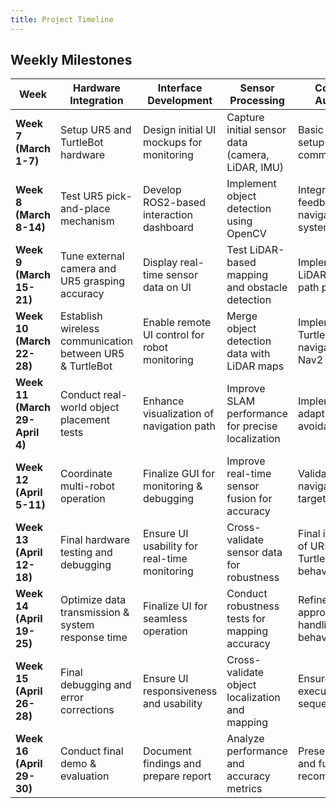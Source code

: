 ```yaml
---
title: Project Timeline
---
```


## **Weekly Milestones**

| Week  | Hardware Integration | Interface Development | Sensor Processing | Controls & Autonomy |
|-------|----------------------|----------------------|------------------|--------------------|
| **Week 7 (March 1-7)**  | Setup UR5 and TurtleBot hardware | Design initial UI mockups for monitoring | Capture initial sensor data (camera, LiDAR, IMU) | Basic ROS2 node setup for communication |
| **Week 8 (March 8-14)** | Test UR5 pick-and-place mechanism | Develop ROS2-based interaction dashboard | Implement object detection using OpenCV | Integrate sensor feedback into navigation system |
| **Week 9 (March 15-21)** | Tune external camera and UR5 grasping accuracy | Display real-time sensor data on UI | Test LiDAR-based mapping and obstacle detection | Implement LiDAR-based path planning |
| **Week 10 (March 22-28)** | Establish wireless communication between UR5 & TurtleBot | Enable remote UI control for robot monitoring | Merge object detection data with LiDAR maps | Implement TurtleBot navigation using Nav2 |
| **Week 11 (March 29-April 4)** | Conduct real-world object placement tests | Enhance visualization of navigation path | Improve SLAM performance for precise localization | Implement adaptive obstacle avoidance |
| **Week 12 (April 5-11)** | Coordinate multi-robot operation | Finalize GUI for monitoring & debugging | Improve real-time sensor fusion for accuracy | Validate navigation and target localization |
| **Week 13 (April 12-18)** | Final hardware testing and debugging | Ensure UI usability for real-time monitoring | Cross-validate sensor data for robustness | Final integration of UR5 and TurtleBot behavior |
| **Week 14 (April 19-25)** | Optimize data transmission & system response time | Finalize UI for seamless operation | Conduct robustness tests for mapping accuracy | Refine object approach and handling behaviors |
| **Week 15 (April 26-28)** | Final debugging and error corrections | Ensure UI responsiveness and usability | Cross-validate object localization and mapping | Ensure seamless execution of task sequences |
| **Week 16 (April 29-30)** | Conduct final demo & evaluation | Document findings and prepare report | Analyze performance and accuracy metrics | Present results and future scope recommendations |